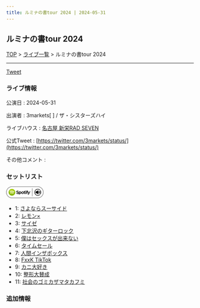 ```yaml
---
title: ルミナの書tour 2024 | 2024-05-31
---
```

## ルミナの書tour 2024

[TOP](/setlist/) > [ライブ一覧](lives.html) > ルミナの書tour 2024

___

<a href="https://twitter.com/share?ref_src=twsrc%5Etfw" data-text="3markets[ ]セットリスト > ルミナの書tour 2024" class="twitter-share-button" data-via="3markets" data-hashtags="3markets" data-related="3markets" data-show-count="false">Tweet</a>

### ライブ情報

公演日
:    2024-05-31

出演者
:    3markets[ ] / ザ・シスターズハイ

ライブハウス
:    [名古屋 新栄RAD SEVEN](livehouse023.html)

公式Tweet
:    [https://twitter.com/3markets/status/](https://twitter.com/3markets/status/)

その他コメント
:    

### セットリスト


[![play with spotify](images/spotify-icon.png)](https://open.spotify.com/playlist/1all0KPCKr7pOi19xaUT1L)



*  1: [さよならスーサイド](song013.html)
*  2: [レモン×](song003.html)
*  3: [サイゼ](song004.html)
*  4: [下北沢のギターロック](song015.html)
*  5: [僕はセックスが出来ない](song006.html)
*  6: [タイムセール](song007.html)
*  7: [人間インザボックス](song016.html)
*  8: [FxxK TikTok](song082.html)
*  9: [カニ大好き](song079.html)
*  10: [整形大賛成](song005.html)
*  11: [社会のゴミカザマタカフミ](song002.html)


### 追加情報






<script async src="https://platform.twitter.com/widgets.js" charset="utf-8"></script>